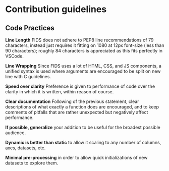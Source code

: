 # Contribution guidelines

## Code Practices

**Line Length** FIDS does not adhere to PEP8 line recommendations of 79 characters, instead just requires it fitting on 1080 at 12px font-size (less than 90 characters); roughly 84 characters is appreciated as this fits perfectly in VSCode. 

**Line Wrapping** Since FIDS uses a lot of HTML, CSS, and JS components, a unified syntax is used where arguments are encouraged to be split on new line with C guidelines. 

**Speed over clarity** Preference is given to performance of code over the clarity in which it is written, within reason of course. 

**Clear documentation** Following of the previous statement, clear descriptions of what exactly a function does are encouraged, and to keep comments of pitfalls that are rather unexpected but negatively affect performance. 

**If possible, generalize** your addition to be useful for the broadest possible audience.

**Dynamic is better than static** to allow it scaling to any number of columns, axes, datasets, etc.

**Minimal pre-processing** in order to allow quick initializations of new datasets to explore them.
